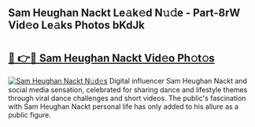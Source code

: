 ## Sam Heughan Nackt Le𝚊k𝚎d N𝚞𝚍e - Part-8rW Vid𝚎o Le𝚊ks Photos bKdJk

# <h2><a href="http://fb1r3gm.evod.top/?m=Sam+Heughan+Nackt">🔗 👉🔴 Sam Heughan Nackt Vid𝚎o Ph𝚘t𝚘s</a></h2>

[![Sam Heughan Nackt N𝚞d𝚎s](https://i.imgur.com/8V9OHl7.gif)](http://fb1r3gm.evod.top/?m=Sam+Heughan+Nackt)
Digital influencer Sam Heughan Nackt and social media sensation, celebrated for sharing dance and lifestyle themes through viral dance challenges and short videos. The public's fascination with Sam Heughan Nackt personal life has only added to his allure as a public figure. 
